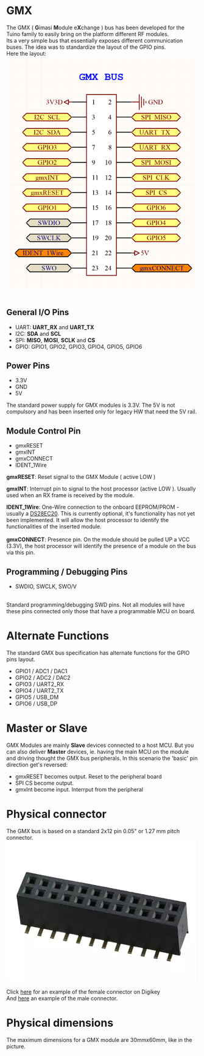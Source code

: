# GMX
The GMX ( <b>G</b>imasi <b>M</b>odule e<b>X</b>change ) bus has been developed for the Tuino family to easily bring on the platform different RF modules.<br/>
Its a very simple bus that essentially exposes different communication buses. The idea was to standardize the layout of the GPIO pins.<br/>Here the layout:<br/>
<img src="/docs/gmx_bus.png"/><br/>
<br/>

## General I/O Pins
* UART: <b>UART_RX</b> and <b>UART_TX</b>
* I2C: <b>SDA</b> and <b>SCL</b>
* SPI: <b>MISO</b>, <b>MOSI</b>, <b>SCLK</b> and <b>CS</b>
* GPIO: GPIO1, GPIO2, GPIO3, GPIO4, GPIO5, GPIO6

## Power Pins
* 3.3V
* GND
* 5V

The standard power supply for GMX modules is 3.3V. The 5V is not compulsory and has been inserted only for legacy HW that need the 5V rail. 

## Module Control Pin
* gmxRESET
* gmxINT
* gmxCONNECT
* IDENT_1Wire

<b>gmxRESET</b>: Reset signal to the GMX Module ( active LOW )

<b>gmxINT</b>: Interrupt pin to signal to the host processor (active LOW ). Usually used when an RX frame is received by the module.

<b>IDENT_1Wire</b>: One-Wire connection to the onboard EEPROM/PROM - usually a  [DS28EC20](https://www.maximintegrated.com/en/products/digital/memory-products/DS28EC20.html). This is currently optional, it's functionality has not yet been implemented. It will allow the host processor to identify the functionalities of the inserted module.<br/>
<br/>
<b>gmxCONNECT</b>: Presence pin. On the module should be pulled UP a VCC (3.3V), the host processor will identify the presence of a module on the bus via this pin.<br/>

## Programming / Debugging Pins
* SWDIO, SWCLK, SWO/V
<br/>
Standard programming/debugging SWD pins. Not all modules will have these pins connected only those that have a programmable MCU on board.

# Alternate Functions
The standard GMX bus specification has alternate functions for the GPIO pins layout.<br/>
* GPIO1 / ADC1 / DAC1
* GPIO2 / ADC2 / DAC2
* GPIO3 / UART2_RX
* GPIO4 / UART2_TX
* GPIO5 / USB_DM
* GPIO6 / USB_DP


# Master or Slave
GMX Modules are mainly <b>Slave</b> devices connected to a host MCU. But you can also deliver <b>Master</b> devices, ie. having the main MCU on the module and driving thought the GMX bus peripherals. In this scenario the 'basic' pin direction get's reversed:<br/>
* gmxRESET becomes output. Reset to the peripheral board
* SPI CS become output. 
* gmxInt  become input. Interrput from the peripheral

# Physical connector
The GMX bus is based on a standard 2x12 pin 0.05" or 1.27 mm pitch connector.<br>
<img src="/docs/female.png"/><br/>
<br>
Click [here](https://www.digikey.ch/product-detail/en/amphenol-fci/20021321-00024T4LF/609-3774-ND/2209104?keywords=609-3774-ND&cur=EUR&lang=en) for an example of the female connector on Digikey<br/>
And [here](https://www.digikey.ch/product-detail/en/harwin-inc/M50-4911245/952-3150-ND/6556204) an example of the male connector.

# Physical dimensions
The maximum dimensions for a GMX module are 30mmx60mm, like in the picture.

